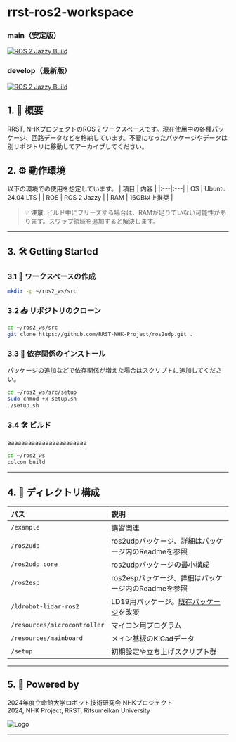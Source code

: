 

# **rrst-ros2-workspace**
### main（安定版）

[![ROS 2 Jazzy Build](https://github.com/RRST-NHK-Project/rrst-ros2-ws/actions/workflows/main_jazzy_build_and_test.yml/badge.svg?branch=main)](https://github.com/RRST-NHK-Project/rrst-ros2-ws/actions/workflows/main_jazzy_build_and_test.yml)

### develop（最新版）

[![ROS 2 Jazzy Build](https://github.com/RRST-NHK-Project/rrst-ros2-ws/actions/workflows/main_jazzy_build_and_test.yml/badge.svg?branch=develop&event=push)](https://github.com/RRST-NHK-Project/rrst-ros2-ws/actions/workflows/main_jazzy_build_and_test.yml)

## 1. 🚀 概要
RRST, NHKプロジェクトのROS 2 ワークスペースです。現在使用中の各種パッケージ、回路データなどを格納しています。不要になったパッケージやデータは別リポジトリに移動してアーカイブしてください。


## 2. ⚙️ 動作環境
以下の環境での使用を想定しています。
| 項目 | 内容 |
|:---|:---|
| OS | Ubuntu 24.04 LTS |
| ROS | ROS 2 Jazzy |
| RAM | 16GB以上推奨 |

> 💡 **注意**: ビルド中にフリーズする場合は、RAMが足りていない可能性があります。スワップ領域を追加すると解決します。

---

## 3. 🛠️ Getting Started

### 3.1 📝 ワークスペースの作成

```bash
mkdir -p ~/ros2_ws/src
```

### 3.2 📥 リポジトリのクローン

```bash
cd ~/ros2_ws/src
git clone https://github.com/RRST-NHK-Project/ros2udp.git .
```

### 3.3 🔧 依存関係のインストール
パッケージの追加などで依存関係が増えた場合はスクリプトに追加してください。
```bash
cd ~/ros2_ws/src/setup
sudo chmod +x setup.sh
./setup.sh
```

### 3.4 🛠️ ビルド


aaaaaaaaaaaaaaaaaaaaaaa
```bash
cd ~/ros2_ws
colcon build
```

---

## 4. 📁 ディレクトリ構成

| パス | 説明 |
|:---|:---|
| `/example` | 講習関連 |
| `/ros2udp` | ros2udpパッケージ、詳細はパッケージ内のReadmeを参照 |
| `/ros2udp_core` | ros2udpパッケージの最小構成 |
| `/ros2esp` | ros2espパッケージ、詳細はパッケージ内のReadmeを参照 |
| `/ldrobot-lidar-ros2` | LD19用パッケージ。[既存パッケージ](https://github.com/Myzhar/ldrobot-lidar-ros2.git)を改変 |
| `/resources/microcontroller` | マイコン用プログラム |
| `/resources/mainboard` | メイン基板のKiCadデータ |
| `/setup` | 初期設定や立ち上げスクリプト群 |

---

## 5. 🌟 Powered by

2024年度立命館大学ロボット技術研究会 NHKプロジェクト  
2024, NHK Project, RRST, Ritsumeikan University

![Logo](https://www.rrst.jp/img/logo.png)

---
